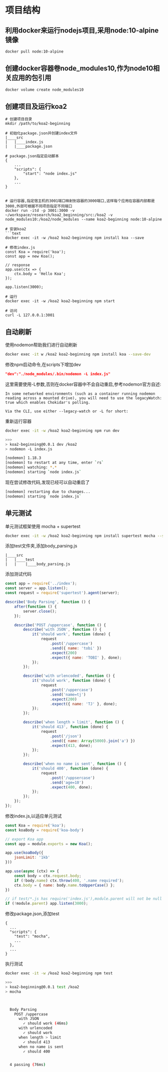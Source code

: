 # 项目结构
## 利用docker来运行nodejs项目,采用node:10-alpine镜像

```bash
docker pull node:10-alpine
```

## 创建docker容器卷node_modules10,作为node10相关应用的包引用
```bash
docker volume create node_modules10
```

## 创建项目及运行koa2
```
# 创建项目目录
mkdir /path/to/koa2-beginning

# 初始化package.json并创建index文件
|____src
|   |____index.js
|   |____package.json

# package.json指定启动脚本
{
    ...
    "scripts": {
        "start": "node index.js"
    },
    ...
}


# 运行容器,指定宿主机的3001端口映射到容器的3000端口,这样每个应用在容器内部都是3000,外部可根据不同项目指定不同端口
docker run -itd -p 3001:3000 -v ~/workspace/research/koa2_beginning/src:/koa2 -v node_modules10:/koa2/node_modules --name koa2-beginning node:10-alpine

# 安装koa2
```text
docker exec -it -w /koa2 koa2-beginning npm install koa --save

# 修改index.js
const Koa = require('koa');
const app = new Koa();

// response
app.use(ctx => {
    ctx.body = 'Hello Koa';
});

app.listen(3000);

# 运行
docker exec -it -w /koa2 koa2-beginning npm start

# 访问
curl -L 127.0.0.1:3001
```
## 自动刷新
使用nodemon帮助我们进行自动刷新
```bash
docker exec -it w /koa2 koa2-beginning npm install koa --save-dev
```
修改npm启动命令,在scripts下增加dev
```json
"dev":"./node_modules/.bin/nodemon -L index.js"
```
这里需要使用-L参数,否则在docker容器中不会自动重启,参考nodemon官方自述:
```text
In some networked environments (such as a container running nodemon reading across a mounted drive), you will need to use the legacyWatch: true which enables Chokidar's polling.

Via the CLI, use either --legacy-watch or -L for short:
```
重新运行容器
```bash
docker exec -it -w /koa2 koa2-beginning npm run dev

>>>
> koa2-beginning@0.0.1 dev /koa2
> nodemon -L index.js

[nodemon] 1.18.3
[nodemon] to restart at any time, enter `rs`
[nodemon] watching: *.*
[nodemon] starting `node index.js`
```
现在尝试修改代码,发现已经可以自动重启了
```bash
[nodemon] restarting due to changes...
[nodemon] starting `node index.js`
```

## 单元测试
单元测试框架使用 mocha + supertest
```bash
docker exec -it -w /koa2 koa2-beginning npm install supertest mocha --save-dev
```
添加test文件夹,添加body_parsing.js
```
|____src
|   |____test
|   |    |____body_parsing.js
```
添加测试代码
```js
const app = require('../index');
const server = app.listen();
const request = require('supertest').agent(server);

describe('Body Parsing', function () {
    after(function () {
        server.close();
    });

    describe('POST /uppercase', function () {
        describe('with JSON', function () {
            it('should work', function (done) {
                request
                    .post('/uppercase')
                    .send({ name: 'tobi' })
                    .expect(200)
                    .expect({ name: 'TOBI' }, done);
            });
        });

        describe('with urlencoded', function () {
            it('should work', function (done) {
                request
                    .post('/uppercase')
                    .send('name=tj')
                    .expect(200)
                    .expect({ name: 'TJ' }, done);
            });
        });

        describe('when length > limit', function () {
            it('should 413', function (done) {
                request
                    .post('/json')
                    .send({ name: Array(5000).join('a') })
                    .expect(413, done);
            });
        });

        describe('when no name is sent', function () {
            it('should 400', function (done) {
                request
                    .post('/uppsercase')
                    .send('age=10')
                    .expect(400, done);
            });
        });
    });
});
```
修改index.js,以适应单元测试
```js
const Koa = require('koa');
const koaBody = require('koa-body')

// export Koa app
const app = module.exports = new Koa();

app.use(koaBody({
    jsonLimit: '1kb'
}))

app.use(async (ctx) => {
    const body = ctx.request.body;
    if (!body.name) ctx.throw(400, '.name required');
    ctx.body = { name: body.name.toUpperCase() };
})

// if test/*.js has require('index.js'),module.parent will not be null
if (!module.parent) app.listen(3000);
```

修改package.json,添加test
```text
{
  ...
  "scripts": {
    "test": "mocha",
    ...
  },
  ...
}
```

执行测试
```bash
docker exec -it -w /koa2 koa2-beginning npm test

>>>
> koa2-beginning@0.0.1 test /koa2
> mocha



  Body Parsing
    POST /uppercase
      with JSON
        ✓ should work (46ms)
      with urlencoded
        ✓ should work
      when length > limit
        ✓ should 413
      when no name is sent
        ✓ should 400


  4 passing (76ms)
```